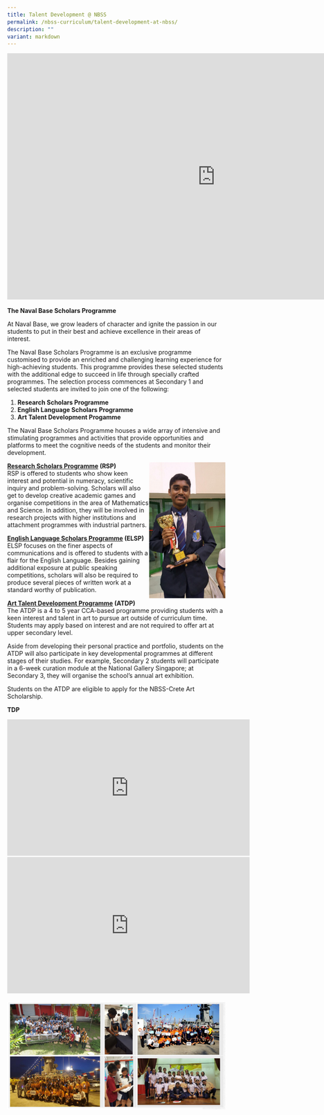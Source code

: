```yaml
---
title: Talent Development @ NBSS
permalink: /nbss-curriculum/talent-development-at-nbss/
description: ""
variant: markdown
---
```

<iframe allowfullscreen="true" height="569" width="960" frameborder="0" src="https://docs.google.com/presentation/d/e/2PACX-1vT2fES2UnLBO1C8M6IBZBsT1zDyDaADOT6lI5vQ_sf3rvb-xRHV9UlPPXBIl4lxnQ/embed?start=false&amp;loop=false&amp;delayms=3000"></iframe>

<p><strong>The Naval Base Scholars Programme</strong></p>
<p>At Naval Base, we grow leaders of character and ignite the passion in our students to put in their best and achieve excellence in their areas of interest.</p>
<p>The Naval Base Scholars Programme is an exclusive programme customised to provide an enriched and challenging learning experience for high-achieving students. This programme provides these selected students with the additional edge to succeed in life through specially crafted programmes. The selection process commences at Secondary 1 and selected students are invited to join one of the following:</p>
<ol>
<li><strong> Research Scholars Programme </strong></li>
<li><strong>English Language Scholars Programme</strong></li>
<li><strong>Art Talent Development Progamme</strong></li>
</ol>
<p>The Naval Base Scholars Programme houses a wide array of intensive and stimulating programmes and activities that provide opportunities and platforms to meet the cognitive needs of the students and monitor their development.&nbsp;</p>
<img style="width: 35%;" src="/images/td1.jpg" align="right">
<p><u><strong>Research Scholars Programme</strong></u><strong>&nbsp;(RSP)<br></strong>RSP is offered to students who show keen interest and potential in numeracy, scientific inquiry and problem-solving. Scholars will also get to develop creative academic games and organise competitions in the area of Mathematics and Science.&nbsp;In addition, they will be involved in research projects with higher institutions and attachment programmes with industrial partners.</p>
<p><u><strong>English Language Scholars Programme</strong></u><strong>&nbsp;(ELSP)<br></strong>ELSP focuses on the finer aspects of communications and is offered to students with a flair for the English Language. Besides gaining additional exposure at public speaking competitions, scholars will also be required to produce several pieces of written work at a standard worthy of publication.</p>
<p><strong><u>Art Talent Development Programme</u>&nbsp;(ATDP)<br></strong>The ATDP is a 4 to 5 year CCA-based programme providing students with a keen interest and talent in art to pursue art outside of curriculum time. Students may apply based on interest and are not required to offer art at upper secondary level.</p>
<p>Aside from developing their personal practice and portfolio, students on the ATDP will also participate in key developmental programmes at different stages of their studies. For example, Secondary 2 students will participate in a 6-week curation module at the National Gallery Singapore; at Secondary 3, they will organise the school’s annual art exhibition.</p>
<p>Students on the ATDP are eligible to apply for the NBSS-Crete Art Scholarship.</p>
<p><strong>TDP</strong></p>
<div><iframe src="https://www.youtube.com/embed/G_Y9BMwBg28" width="560" height="315" frameborder="0" allowfullscreen="allowfullscreen" data-mce-fragment="1"></iframe><iframe src="https://www.youtube.com/embed/XRvGy5cLpsQ" width="560" height="315" frameborder="0" allowfullscreen="allowfullscreen" data-mce-fragment="1"></iframe></div><br>
<img src="/images/td2.png">